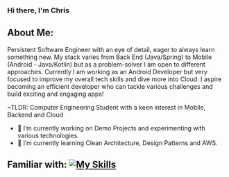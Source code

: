 ### Hi there, I'm Chris

## About Me:
Persistent Software Engineer with an eye of detail, eager to always learn something new. 
My stack varies from Back End (Java/Spring) to Mobile (Android - Java/Kotlin) but as a problem-solver I am open to different approaches. 
Currently I am working as an Android Developer but very focused to improve my overall tech skills and dive more into Cloud. 
I aspire becoming an efficient developer who can tackle various challenges and build exciting and engaging apps!

~TLDR: Computer Engineering Student with a keen interest in Mobile, Backend and Cloud

- 🔭 I’m currently working on Demo Projects and experimenting with various technologies.
- 🌱 I’m currently learning Clean Architecture, Design Patterns and AWS.

## Familiar with:  [![My Skills](https://skillicons.dev/icons?i=java,kotlin,androidstudio,python,spring,mysql)](https://skillicons.dev)
